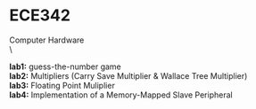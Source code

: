 # ECE342
Computer Hardware \
\

**lab1:** guess-the-number game \
**lab2:** Multipliers (Carry Save Multiplier & Wallace Tree Multiplier) \
**lab3:** Floating Point Muliplier \
**lab4:** Implementation of a Memory-Mapped Slave Peripheral
